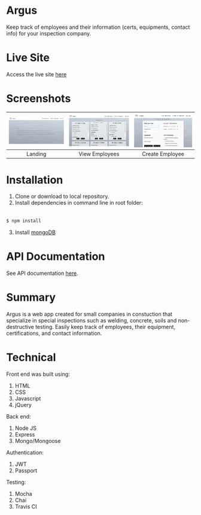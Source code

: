 # Argus

Keep track of employees and their information (certs, equipments, contact info) for your inspection company.

# Live Site 

Access the live site [here]

[here]:https://argus-01.herokuapp.com/

# Screenshots

| <img alt ='Landing page' src='./screenshots/argus-landing.png' width='350'> | <img alt='Employee page' src='./screenshots/argus-employee.png' width='350'>|<img alt='Create page' src='./screenshots/argus-create.png' width='350'>|
|:---:|:---:|:---:|
| Landing | View Employees | Create Employee |

# Installation

1. Clone or download to local repository.
2. Install dependencies in command line in root folder:
```bash

$ npm install
```
3. Install [mongoDB](https://docs.mongodb.com/manual/installation/)

# API Documentation

See API documentation [here](https://documenter.getpostman.com/view/4490688/RWaC4DBx).

# Summary

Argus is a web app created for small companies in constuction that specialize in special inspections such as welding, concrete, soils and non-destructive testing. Easily keep track of employees, their equipment, certifications, and contact information.

# Technical

Front end was built using:
1. HTML
2. CSS
3. Javascript
4. jQuery

Back end:
1. Node JS
2. Express
3. Mongo/Mongoose

Authentication:
1. JWT
2. Passport

Testing:
1. Mocha
2. Chai
3. Travis CI
